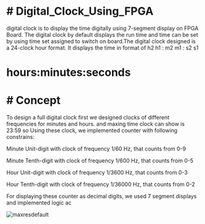 # # Digital_Clock_Using_FPGA
digital clock is to display the time digitally using 7-segment display on FPGA Board. The digital clock by default displays the run time and time can be set by using time set assigned to switch on board.The digital clock designed is a 24-clock hour format. It displays the time in format of h2 h1 : m2 m1 : s2 s1 
# hours:minutes:seconds

# # Concept
To design a full digital clock first we designed clocks of different frequencies for minutes and hours. and maxing time clock can show is 23:59 so Using these clock, we implemented counter with following constrains:

Minute Unit-digit with clock of frequency 1/60 Hz, that counts from 0-9

Minute Tenth-digit with clock of frequency 1/600 Hz, that counts from 0-5

Hour Unit-digit with clock of frequency 1/3600 Hz, that counts from 0-3

Hour Tenth-digit with clock of frequency 1/36000 Hz, that counts from 0-2

For displaying these counter as decimal digits, we used 7 segment displays and implemented logic ac


![maxresdefault](https://github.com/Uday-wi-100/Digital_Clock_Using_FPGA/assets/127099256/c37a88ac-e791-4abe-8b3b-7fdc3976f1ec)
